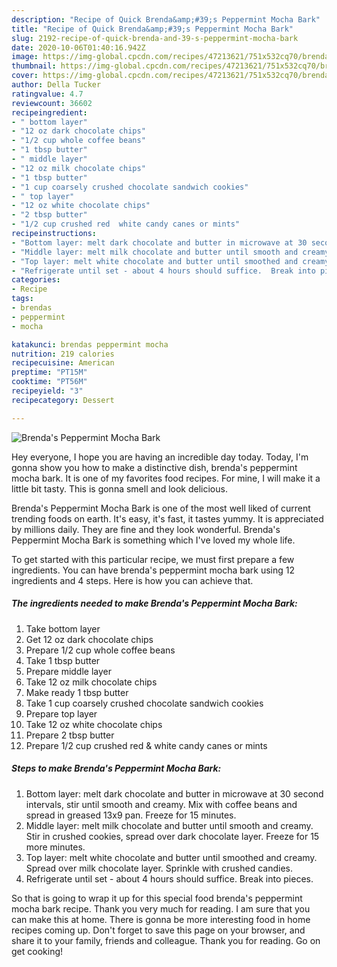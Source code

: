 ```yaml
---
description: "Recipe of Quick Brenda&amp;#39;s Peppermint Mocha Bark"
title: "Recipe of Quick Brenda&amp;#39;s Peppermint Mocha Bark"
slug: 2192-recipe-of-quick-brenda-and-39-s-peppermint-mocha-bark
date: 2020-10-06T01:40:16.942Z
image: https://img-global.cpcdn.com/recipes/47213621/751x532cq70/brendas-peppermint-mocha-bark-recipe-main-photo.jpg
thumbnail: https://img-global.cpcdn.com/recipes/47213621/751x532cq70/brendas-peppermint-mocha-bark-recipe-main-photo.jpg
cover: https://img-global.cpcdn.com/recipes/47213621/751x532cq70/brendas-peppermint-mocha-bark-recipe-main-photo.jpg
author: Della Tucker
ratingvalue: 4.7
reviewcount: 36602
recipeingredient:
- " bottom layer"
- "12 oz dark chocolate chips"
- "1/2 cup whole coffee beans"
- "1 tbsp butter"
- " middle layer"
- "12 oz milk chocolate chips"
- "1 tbsp butter"
- "1 cup coarsely crushed chocolate sandwich cookies"
- " top layer"
- "12 oz white chocolate chips"
- "2 tbsp butter"
- "1/2 cup crushed red  white candy canes or mints"
recipeinstructions:
- "Bottom layer: melt dark chocolate and butter in microwave at 30 second intervals, stir until smooth and creamy. Mix with coffee beans and spread in greased 13x9 pan.  Freeze for 15 minutes."
- "Middle layer: melt milk chocolate and butter until smooth and creamy.  Stir in crushed cookies, spread over dark chocolate layer.  Freeze for 15 more minutes."
- "Top layer: melt white chocolate and butter until smoothed and creamy.  Spread over milk chocolate layer.  Sprinkle with crushed candies."
- "Refrigerate until set - about 4 hours should suffice.  Break into pieces."
categories:
- Recipe
tags:
- brendas
- peppermint
- mocha

katakunci: brendas peppermint mocha 
nutrition: 219 calories
recipecuisine: American
preptime: "PT15M"
cooktime: "PT56M"
recipeyield: "3"
recipecategory: Dessert

---
```



![Brenda&#39;s Peppermint Mocha Bark](https://img-global.cpcdn.com/recipes/47213621/751x532cq70/brendas-peppermint-mocha-bark-recipe-main-photo.jpg)

Hey everyone, I hope you are having an incredible day today. Today, I'm gonna show you how to make a distinctive dish, brenda&#39;s peppermint mocha bark. It is one of my favorites food recipes. For mine, I will make it a little bit tasty. This is gonna smell and look delicious.

Brenda&#39;s Peppermint Mocha Bark is one of the most well liked of current trending foods on earth. It's easy, it's fast, it tastes yummy. It is appreciated by millions daily. They are fine and they look wonderful. Brenda&#39;s Peppermint Mocha Bark is something which I've loved my whole life.




To get started with this particular recipe, we must first prepare a few ingredients. You can have brenda&#39;s peppermint mocha bark using 12 ingredients and 4 steps. Here is how you can achieve that.

<!--inarticleads1-->

##### The ingredients needed to make Brenda&#39;s Peppermint Mocha Bark:

1. Take  bottom layer
1. Get 12 oz dark chocolate chips
1. Prepare 1/2 cup whole coffee beans
1. Take 1 tbsp butter
1. Prepare  middle layer
1. Take 12 oz milk chocolate chips
1. Make ready 1 tbsp butter
1. Take 1 cup coarsely crushed chocolate sandwich cookies
1. Prepare  top layer
1. Take 12 oz white chocolate chips
1. Prepare 2 tbsp butter
1. Prepare 1/2 cup crushed red &amp; white candy canes or mints




<!--inarticleads2-->

##### Steps to make Brenda&#39;s Peppermint Mocha Bark:

1. Bottom layer: melt dark chocolate and butter in microwave at 30 second intervals, stir until smooth and creamy. Mix with coffee beans and spread in greased 13x9 pan.  Freeze for 15 minutes.
1. Middle layer: melt milk chocolate and butter until smooth and creamy.  Stir in crushed cookies, spread over dark chocolate layer.  Freeze for 15 more minutes.
1. Top layer: melt white chocolate and butter until smoothed and creamy.  Spread over milk chocolate layer.  Sprinkle with crushed candies.
1. Refrigerate until set - about 4 hours should suffice.  Break into pieces.




So that is going to wrap it up for this special food brenda&#39;s peppermint mocha bark recipe. Thank you very much for reading. I am sure that you can make this at home. There is gonna be more interesting food in home recipes coming up. Don't forget to save this page on your browser, and share it to your family, friends and colleague. Thank you for reading. Go on get cooking!
